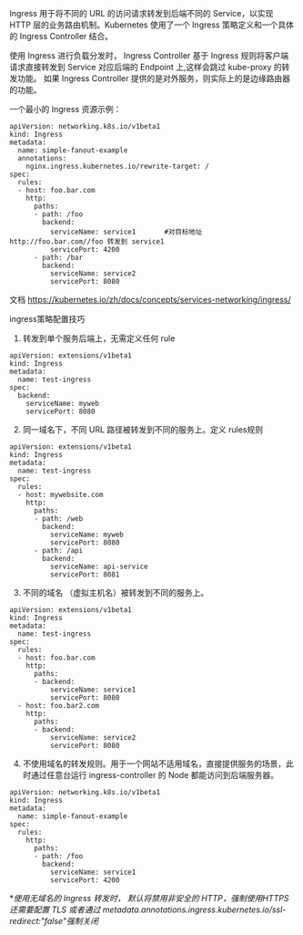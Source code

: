 Ingress 用于将不同的 URL 的访问请求转发到后端不同的 Service，以实现 HTTP 层的业务路由机制。Kubernetes 使用了一个 Ingress 策略定义和一个具体的 Ingress Controller 结合。

使用 Ingress 进行负载分发时， Ingress Controller 基于 Ingress 规则将客户端请求直接转发到 Service 对应后端的 Endpoint 上,这样会跳过 kube-proxy 的转发功能。  如果 Ingress Controller 提供的是对外服务，则实际上的是边缘路由器的功能。

一个最小的 Ingress 资源示例：

```
apiVersion: networking.k8s.io/v1beta1
kind: Ingress
metadata:
  name: simple-fanout-example
  annotations:
    nginx.ingress.kubernetes.io/rewrite-target: /
spec:
  rules:
  - host: foo.bar.com
    http:
      paths:
      - path: /foo
        backend:
          serviceName: service1       #对目标地址 http://foo.bar.com//foo 转发到 service1	
          servicePort: 4200
      - path: /bar
        backend:
          serviceName: service2
          servicePort: 8080
```
文档 https://kubernetes.io/zh/docs/concepts/services-networking/ingress/

ingress策略配置技巧 
1. 转发到单个服务后端上，无需定义任何 rule

```
apiVersion: extensions/v1beta1
kind: Ingress
metadata:
  name: test-ingress
spec:
  backend:
    serviceName: myweb
    servicePort: 8080
```

2. 同一域名下，不同 URL 路径被转发到不同的服务上。定义 rules规则

```
apiVersion: extensions/v1beta1
kind: Ingress
metadata:
  name: test-ingress
spec:
  rules:
  - host: mywebsite.com
    http:
      paths:
      - path: /web
        backend:
          serviceName: myweb
          servicePort: 8080
      - path: /api
        backend:
          serviceName: api-service
          servicePort: 8081
```
3. 不同的域名 （虚拟主机名）被转发到不同的服务上。

```
apiVersion: extensions/v1beta1
kind: Ingress
metadata:
  name: test-ingress
spec:
  rules:
  - host: foo.bar.com
    http:
      paths:
      - backend:
          serviceName: service1
          servicePort: 8080
  - host: foo.bar2.com
    http:
      paths:
      - backend:
          serviceName: service2
          servicePort: 8080
```
4. 不使用域名的转发规则。用于一个网站不适用域名，直接提供服务的场景，此时通过任意台运行 ingress-controller 的 Node 都能访问到后端服务器。

```
apiVersion: networking.k8s.io/v1beta1
kind: Ingress
metadata:
  name: simple-fanout-example
spec:
  rules:
    http:
      paths:
      - path: /foo
        backend:
          serviceName: service1
          servicePort: 4200
```
**使用无域名的 Ingress 转发时， 默认将禁用非安全的 HTTP，强制使用HTTPS 还需要配置 TLS 或者通过 metadata.annotations.ingress.kubernetes.io/ssl-redirect:"false"强制关闭*